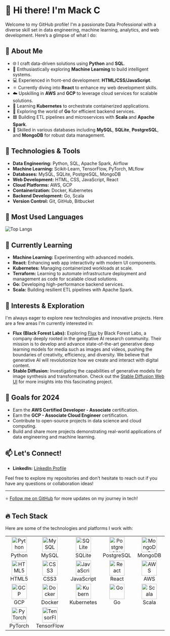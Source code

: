 # 👋 Hi there! I'm Mack C

Welcome to my GitHub profile! I'm a passionate Data Professional with a diverse skill set in data engineering, machine learning, analytics, and web development. Here’s a glimpse of what I do:

## 🚀 About Me

- 🌐 I craft data-driven solutions using **Python** and **SQL**.
- 🤖 Enthusiastically exploring **Machine Learning** to build intelligent systems.
- 💻 Experienced in front-end development: **HTML/CSS/JavaScript**.
- ⚛️ Currently diving into **React** to enhance my web development skills.
- ☁️ Upskilling in **AWS** and **GCP** to leverage cloud services for scalable solutions.
- 🐳 Learning **Kubernetes** to orchestrate containerized applications.
- 🐹 Exploring the world of **Go** for efficient backend services.
- 🟦 Building ETL pipelines and microservices with **Scala** and **Apache Spark**.
- 💾 Skilled in various databases including **MySQL**, **SQLite**, **PostgreSQL**, and **MongoDB** for robust data management.

## 🔧 Technologies & Tools

- **Data Engineering:** Python, SQL, Apache Spark, Airflow
- **Machine Learning:** Scikit-Learn, TensorFlow, PyTorch, MLflow
- **Databases:** MySQL, SQLite, PostgreSQL, MongoDB
- **Web Development:** HTML, CSS, JavaScript, React
- **Cloud Platforms:** AWS, GCP
- **Containerization:** Docker, Kubernetes
- **Backend Development:** Go, Scala
- **Version Control:** Git, GitHub, Bitbucket

## 🌟 Most Used Languages

![Top Langs](https://github-readme-stats.vercel.app/api/top-langs/?username=mackcesar&layout=compact&hide=css&theme=radical)


## 🌱 Currently Learning

- **Machine Learning:** Experimenting with advanced models.
- **React:** Enhancing web app interactivity with modern UI components.
- **Kubernetes:** Managing containerized workloads at scale.
- **Terraform:** Learning to automate infrastructure deployment and management as code for scalable cloud solutions.
- **Go:** Developing high-performance backend services.
- **Scala:** Building resilient ETL pipelines with Apache Spark.

## 🧠 Interests & Exploration

I'm always eager to explore new technologies and innovative projects. Here are a few areas I'm currently interested in:

- **Flux (Black Forest Labs):** Exploring [Flux](https://github.com/black-forest-labs/flux) by Black Forest Labs, a company deeply rooted in the generative AI research community. Their mission is to develop and advance state-of-the-art generative deep learning models for media such as images and videos, pushing the boundaries of creativity, efficiency, and diversity. We believe that generative AI will revolutionize how we create and interact with digital content.
- **Stable Diffusion:** Investigating the capabilities of generative models for image synthesis and transformation. Check out the [Stable Diffusion Web UI](https://github.com/AUTOMATIC1111/stable-diffusion-webui) for more insights into this fascinating project.

## 🎯 Goals for 2024

- Earn the **AWS Certified Developer - Associate** certification.
- Earn the **GCP - Associate Cloud Engineer** certification.
- Contribute to open-source projects in data science and cloud computing.
- Build and share more projects demonstrating real-world applications of data engineering and machine learning.

## 📫 Let's Connect!

- **LinkedIn:** [LinkedIn Profile](https://www.linkedin.com/in/mackcesar)


Feel free to explore my repositories and don't hesitate to reach out if you have any questions or collaboration ideas!

---

⭐️ [Follow me on GitHub](https://github.com/mackcesar) for more updates on my journey in tech!

## 🔥 Tech Stack

Here are some of the technologies and platforms I work with:

<div align="center">
  <table>
    <tr>
      <td align="center" width="96">
        <a href="#python">
          <img src="https://cdn.jsdelivr.net/gh/devicons/devicon/icons/python/python-original.svg" width="48" height="48" alt="Python" />
        </a>
        <br>Python
      </td>
      <td align="center" width="96">
        <a href="#mysql">
          <img src="https://cdn.jsdelivr.net/gh/devicons/devicon/icons/mysql/mysql-original.svg" width="48" height="48" alt="MySQL" />
        </a>
        <br>MySQL
      </td>
      <td align="center" width="96">
        <a href="#sqlite">
          <img src="https://cdn.jsdelivr.net/gh/devicons/devicon/icons/sqlite/sqlite-original.svg" width="48" height="48" alt="SQLite" />
        </a>
        <br>SQLite
      </td>
      <td align="center" width="96">
        <a href="#postgresql">
          <img src="https://cdn.jsdelivr.net/gh/devicons/devicon/icons/postgresql/postgresql-original.svg" width="48" height="48" alt="PostgreSQL" />
        </a>
        <br>PostgreSQL
      </td>
      <td align="center" width="96">
        <a href="#mongodb">
          <img src="https://cdn.jsdelivr.net/gh/devicons/devicon/icons/mongodb/mongodb-original.svg" width="48" height="48" alt="MongoDB" />
        </a>
        <br>MongoDB
      </td>
    </tr>
    <tr>
      <td align="center" width="96">
        <a href="#html">
          <img src="https://cdn.jsdelivr.net/gh/devicons/devicon/icons/html5/html5-original.svg" width="48" height="48" alt="HTML5" />
        </a>
        <br>HTML5
      </td>
      <td align="center" width="96">
        <a href="#css">
          <img src="https://cdn.jsdelivr.net/gh/devicons/devicon/icons/css3/css3-original.svg" width="48" height="48" alt="CSS3" />
        </a>
        <br>CSS3
      </td>
      <td align="center" width="96">
        <a href="#javascript">
          <img src="https://cdn.jsdelivr.net/gh/devicons/devicon/icons/javascript/javascript-original.svg" width="48" height="48" alt="JavaScript" />
        </a>
        <br>JavaScript
      </td>
      <td align="center" width="96">
        <a href="#react">
          <img src="https://cdn.jsdelivr.net/gh/devicons/devicon/icons/react/react-original.svg" width="48" height="48" alt="React" />
        </a>
        <br>React
      </td>
      <td align="center" width="96">
        <a href="#aws">
          <img src="https://cdn.jsdelivr.net/gh/devicons/devicon/icons/amazonwebservices/amazonwebservices-original.svg" width="48" height="48" alt="AWS" />
        </a>
        <br>AWS
      </td>
    </tr>
    <tr>
      <td align="center" width="96">
        <a href="#gcp">
          <img src="https://cdn.jsdelivr.net/gh/devicons/devicon/icons/googlecloud/googlecloud-original.svg" width="48" height="48" alt="GCP" />
        </a>
        <br>GCP
      </td>
      <td align="center" width="96">
        <a href="#docker">
          <img src="https://cdn.jsdelivr.net/gh/devicons/devicon/icons/docker/docker-original.svg" width="48" height="48" alt="Docker" />
        </a>
        <br>Docker
      </td>
      <td align="center" width="96">
        <a href="#kubernetes">
          <img src="https://cdn.jsdelivr.net/gh/devicons/devicon/icons/kubernetes/kubernetes-plain.svg" width="48" height="48" alt="Kubernetes" />
        </a>
        <br>Kubernetes
      </td>
      <td align="center" width="96">
        <a href="#go">
          <img src="https://cdn.jsdelivr.net/gh/devicons/devicon/icons/go/go-original.svg" width="48" height="48" alt="Go" />
        </a>
        <br>Go
      </td>
      <td align="center" width="96">
        <a href="#scala">
          <img src="https://cdn.jsdelivr.net/gh/devicons/devicon/icons/scala/scala-original.svg" width="48" height="48" alt="Scala" />
        </a>
        <br>Scala
      </td>
    </tr>
    <tr>
      <td align="center" width="96">
        <a href="#pytorch">
          <img src="https://cdn.jsdelivr.net/gh/devicons/devicon/icons/pytorch/pytorch-original.svg" width="48" height="48" alt="PyTorch" />
        </a>
        <br>PyTorch
      </td>
      <td align="center" width="96">
        <a href="#tensorflow">
          <img src="https://cdn.jsdelivr.net/gh/devicons/devicon/icons/tensorflow/tensorflow-original.svg" width="48" height="48" alt="TensorFlow" />
        </a>
        <br>TensorFlow
      </td>
    </tr>
  </table>
</div>
